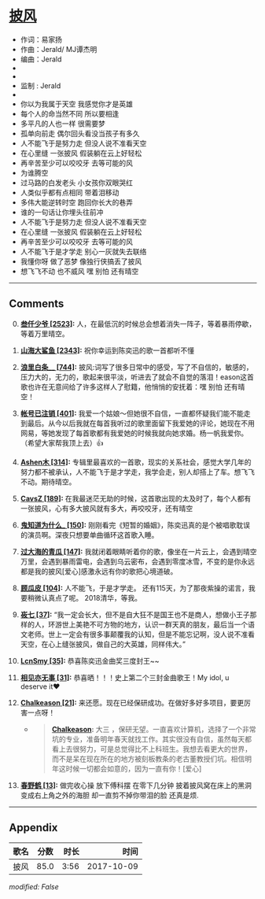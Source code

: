 # [披风](https://music.163.com/song?id=509098892)

* 作词：易家扬
* 作曲：Jerald/ MJ谭杰明
* 编曲：Jerald
*
*
* 监制 : Jerald
* 
* 你以为我属于天空  我感觉你才是英雄
* 每个人的命当然不同  所以要相逢
* 多平凡的人也一样  很需要梦
* 孤单向前走  偶尔回头看没当孩子有多久
* 人不能飞于是努力走  但没人说不准看天空
* 在心里缝  一张披风  假装躺在云上好轻松
* 再辛苦至少可以咬咬牙  去等可能的风
* 为谁腾空
* 过马路的白发老头  小女孩你双眼哭红
* 人类似乎都有点相同  带着泪移动
* 多伟大能逆转时空  跑回你长大的巷弄
* 谁的一句话让你埋头往前冲
* 人不能飞于是努力走  但没人说不准看天空
* 在心里缝  一张披风  假装躺在云上好轻松
* 再辛苦至少可以咬咬牙  去等可能的风
* 人不能飞于是才学走  别心一灰就失去联络
* 我懂你呀  做了恶梦  像独行侠搞丢了披风
* 想飞飞不动  也不威风  嘿 别怕 还有晴空


---

## Comments
0. **[叁仟少爷 \[2523\]](https://music.163.com/#/user/home?id=278977803):** 人，在最低沉的时候总会想着消失一阵子，等着暴雨停歇，等着万里晴空。

1. **[山海大鲨鱼 \[2343\]](https://music.163.com/#/user/home?id=76611488):** 祝你幸运到陈奕迅的歌一首都听不懂

2. **[浪里白条__ \[744\]](https://music.163.com/#/user/home?id=281492292):** 披风:词写了很多日常中的感受，写了不自信的，敏感的，压力大的，无力的，歌起来很平淡，听进去了就会不自觉的落泪！eason这首歌也许在无意间给了许多这样人了慰籍，他悄悄的安抚着：嘿 别怕 还有晴空！

3. **[帐号已注销 \[401\]](https://music.163.com/#/user/home?id=38975322):** 我爱一个姑娘～但她很不自信，一直都怀疑我们能不能走到最后。从今以后我就在每首我听过的歌里面留下我爱她的评论，她现在不用网易，等她发现了每首歌都有我爱她的时候我就向她求婚。杨一帆我爱你。（希望大家帮我顶上去）👍

4. **[Ashen木 \[314\]](https://music.163.com/#/user/home?id=132679808):** 专辑里最喜欢的一首歌，现实的关系社会，感觉大学几年的努力都不被承认，人不能飞于是才学走，我学会走，别人却搭上了车。想飞飞不动。期待晴空。

5. **[CavsZ \[189\]](https://music.163.com/#/user/home?id=392088881):** 在我最迷茫无助的时候，这首歌出现的太及时了，每个人都有一张披风，心有多大披风就有多大，再咬咬牙，还有晴空

6. **[鬼知道为什么_ \[150\]](https://music.163.com/#/user/home?id=386287716):** 刚刚看完《短暂的婚姻》，陈奕迅真的是个被唱歌耽误的演员啊。深夜只想要单曲循环这首歌入睡。

7. **[过大海的青瓜 \[147\]](https://music.163.com/#/user/home?id=134554772):** 我就闭着眼睛听着你的歌，像坐在一片云上，会遇到晴空万里，会遇到暴雨雷电，会遇到乌云密布，会遇到零度冰雪，不变的是你永远都是我的披风[爱心]感激永远有你的歌把心境道破。

8. **[顾瓜皮 \[104\]](https://music.163.com/#/user/home?id=336706793):** 人不能飞，于是才学走。 还有115天，为了那夜紫操的诺言，我要稍微认真点了呢。 2018清华，等我。

9. **[峳七 \[37\]](https://music.163.com/#/user/home?id=377068028):** “我一定会长大，但不是自大狂不是国王也不是商人，想做小王子那样的人，环游世上美艳不可方物的地方，认识一群天真的朋友，最后当一个语文老师。世上一定会有很多事颠覆我的认知，但是不能忘记啊，没人说不准看天空，在心上缝张披风，做自己的大英雄，同样伟大。”

10. **[LcnSmy \[35\]](https://music.163.com/#/user/home?id=69397777):** 恭喜陈奕迅金曲奖三度封王~~

11. **[相见亦无事 \[31\]](https://music.163.com/#/user/home?id=78815356):** 恭喜晒！！！史上第二个三封金曲歌王！My idol,  u deserve it❤

12. **[Chalkeason \[21\]](https://music.163.com/#/user/home?id=127705804):** 来还愿。现在已经保研成功。在做好多好多项目，要更厉害一点呀！
	* > **[Chalkeason](https://music.163.com/#/user/home?id=127705804):** 大三 ，保研无望。一直喜欢计算机，选择了一个非常坑的专业，准备明年春天就找工作。其实很没有自信，虽然每天都看上去很努力，可是总觉得比不上科班生。我想去看更大的世界，而不是呆在现在所在的地方被刻板教条的老古董教授们坑。相信明年这时候一切都会如意的，因为一直有你！[爱心]

13. **[春野鹤 \[13\]](https://music.163.com/#/user/home?id=304335073):** 做完收心操 放下傅科摆 在零下几分钟 披着披风窝在床上的黑洞 变成右上角之外的海胆 却一直剪不掉你带泪的脸 还真是烦.



---

## Appendix

|歌名|分数|时长|时间|
|:---|:---:|---:|---:|
|披风|85.0|3:56|2017-10-09

*modified: False*